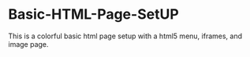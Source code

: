 # Basic-HTML-Page-SetUP
This is a colorful basic html page setup with a html5 menu, iframes, and image page.
